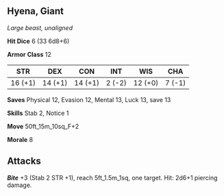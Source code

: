 ## Hyena, Giant

*Large beast, unaligned*

**Hit Dice** 6 (33 6d8+6)

**Armor Class** 12

| STR     | DEX     | CON     | INT     | WIS     | CHA     |
|---------|---------|---------|---------|---------|---------|
| 16 (+1) | 14 (+1) | 14 (+1) |  2 (-2) | 12 (+0) |  7 (-1) |

**Saves** Physical 12, Evasion 12, Mental 13, Luck 13, save 13

**Skills** Stab 2, Notice 1

**Move** 50ft\_15m\_10sq\_F+2

**Morale** 8

## Attacks

***Bite*** +3 (Stab 2 STR +1), reach 5ft\_1.5m\_1sq, one target. Hit: 2d6+1 piercing damage.

